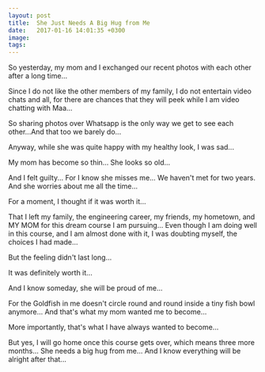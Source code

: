 ```yaml
---
layout: post
title:  She Just Needs A Big Hug from Me
date:   2017-01-16 14:01:35 +0300
image:  
tags:   
---
```


So yesterday, my mom and I exchanged our recent photos with each other after a long time...

Since I do not like the other members of my family, I do not entertain video chats and all, for there are chances that they will peek while I am video chatting with Maa...

So sharing photos over Whatsapp is the only way we get to see each other...And that too we barely do...

Anyway, while she was quite happy with my healthy look, I was sad...

My mom has become so thin... She looks so old...

And I felt guilty... For I know she misses me... We haven't met for two years. And she worries about me all the time...

For a moment, I thought if it was worth it...

That I left my family, the engineering career, my friends, my hometown, and MY MOM for this dream course I am pursuing... Even though I am doing well in this course, and I am almost done with it, I was doubting myself, the choices I had made...

But the feeling didn't last long...

It was definitely worth it...

And I know someday, she will be proud of me...

For the Goldfish in me doesn't circle round and round inside a tiny fish bowl anymore... And that's what my mom wanted me to become...

More importantly, that's what I have always wanted to become...

But yes, I will go home once this course gets over, which means three more months... She needs a big hug from me... And I know everything will be alright after that...
